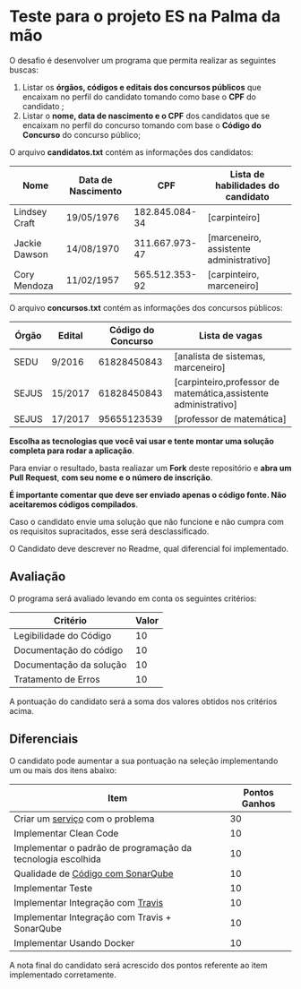 # Teste para o projeto ES na Palma da mão

O desafio é desenvolver um programa que permita realizar as seguintes buscas: 
1. Listar os **órgãos, códigos e editais dos concursos públicos** que encaixam no perfil do candidato tomando como base o **CPF** do candidato ; 
2. Listar o **nome, data de nascimento e o CPF** dos candidatos que se encaixam no perfil do concurso tomando com base o **Código do Concurso** do concurso público;

O arquivo **candidatos.txt** contém as informações dos candidatos:

| Nome  | Data de Nascimento  | CPF |  Lista de habilidades do candidato|
|---|---|---|---|
| Lindsey Craft  |  19/05/1976  |  182.845.084-34  |  [carpinteiro]  | 
| Jackie Dawson  |  14/08/1970  |  311.667.973-47  |  [marceneiro, assistente administrativo]  |
| Cory Mendoza |   11/02/1957 |  565.512.353-92  |  [carpinteiro, marceneiro] |

O arquivo **concursos.txt** contém as informações dos concursos públicos:

| Órgão  | Edital  | Código do Concurso |  Lista de vagas|
|---|---|---|---|
| SEDU  | 9/2016  |  61828450843  |  [analista de sistemas, marceneiro]  | 
| SEJUS | 15/2017  |  61828450843  |  [carpinteiro,professor de matemática,assistente administrativo] |
| SEJUS | 17/2017 |  95655123539  |  [professor de matemática] |

**Escolha as tecnologias que você vai usar e tente montar uma solução completa para rodar a aplicação**.

Para enviar o resultado, basta realiazar um **Fork** deste repositório e **abra um Pull Request**, **com seu nome e o número de inscrição**.  

**É importante comentar que deve ser enviado apenas o código fonte. Não aceitaremos códigos compilados**.

Caso o candidato envie uma solução que não funcione e não cumpra com os requisitos supracitados, esse será desclassificado.

O Candidato deve descrever no Readme, qual diferencial foi implementado.

## Avaliação

O programa será avaliado levando em conta os seguintes critérios:

| Critério  | Valor | 
|---|---|
| Legibilidade do Código |  10  |
| Documentação do código|  10  |
| Documentação da solução|  10  |
| Tratamento de Erros| 10| 

A pontuação do candidato será a soma dos valores obtidos nos critérios acima.

## Diferenciais 

O candidato pode aumentar a sua pontuação na seleção implementando um ou mais dos itens abaixo:

| Item  | Pontos Ganhos | 
|---|---|
| Criar um [serviço](https://martinfowler.com/articles/microservices.html) com o problema |  30  |
| Implementar Clean Code |  10  |
| Implementar o padrão de programação da tecnologia escolhida |  10  |
| Qualidade de [Código com SonarQube](https://about.sonarcloud.io/) |  10  |
| Implementar Teste |  10  |
| Implementar Integração com [Travis](https://travis-ci.org/)  |  10  |
| Implementar Integração com Travis + SonarQube |  10  |
| Implementar Usando Docker| 10|

A nota final do candidato será acrescido dos pontos referente ao item implementado corretamente.
